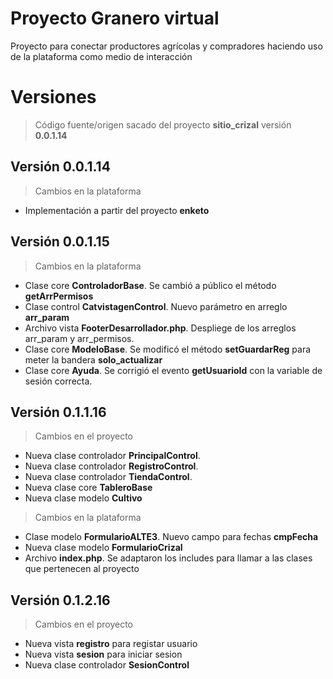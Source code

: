 # Proyecto Granero virtual

Proyecto para conectar productores agrícolas y compradores haciendo uso de la plataforma como medio de interacción

# Versiones

> Código fuente/origen sacado del proyecto **sitio_crizal** versión **0.0.1.14**

## Versión 0.0.1.14

> Cambios en la plataforma

- Implementación a partir del proyecto **enketo**

## Versión 0.0.1.15

> Cambios en la plataforma

- Clase core **ControladorBase**. Se cambió a público el método **getArrPermisos**
- Clase control **CatvistagenControl**. Nuevo parámetro en arreglo **arr_param**
- Archivo vista **FooterDesarrollador.php**. Despliege de los arreglos arr_param y arr_permisos.
- Clase core **ModeloBase**. Se modificó el método **setGuardarReg** para meter la bandera **solo_actualizar**
- Clase core **Ayuda**. Se corrigió el evento **getUsuarioId** con la variable de sesión correcta.

## Versión 0.1.1.16

> Cambios en el proyecto

- Nueva clase controlador **PrincipalControl**.
- Nueva clase controlador **RegistroControl**.
- Nueva clase controlador **TiendaControl**.
- Nueva clase core **TableroBase**
- Nueva clase modelo **Cultivo**


> Cambios en la plataforma

- Clase modelo **FormularioALTE3**. Nuevo campo para fechas **cmpFecha**
- Nueva clase modelo **FormularioCrizal**
- Archivo **index.php**. Se adaptaron los includes para llamar a las clases que pertenecen al proyecto

## Versión 0.1.2.16

> Cambios en el proyecto

- Nueva vista **registro** para registar usuario
- Nueva vista **sesion** para iniciar sesion
- Nueva clase controlador **SesionControl**
